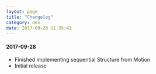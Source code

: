 ```yaml
---
layout: page
title: "Changelog"
category: dev
date: 2017-09-28 11:35:41
---
```


#### 2017-09-28
* Finished implementing sequential Structure from Motion
* Initial release
